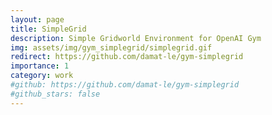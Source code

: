 ```yaml
---
layout: page
title: SimpleGrid
description: Simple Gridworld Environment for OpenAI Gym 
img: assets/img/gym_simplegrid/simplegrid.gif
redirect: https://github.com/damat-le/gym-simplegrid
importance: 1
category: work
#github: https://github.com/damat-le/gym-simplegrid
#github_stars: false
---
```


